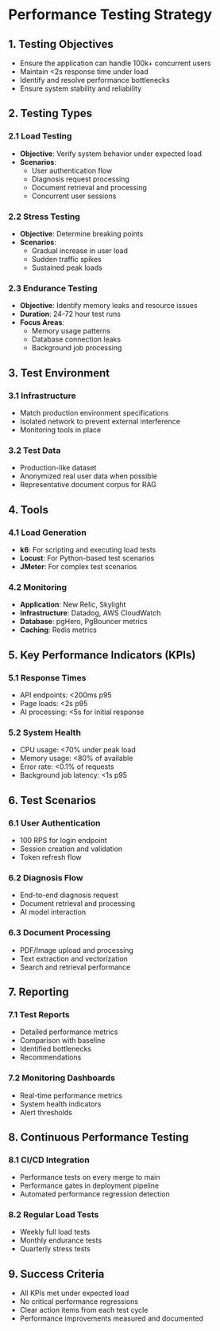 # Performance Testing Strategy

## 1. Testing Objectives
- Ensure the application can handle 100k+ concurrent users
- Maintain <2s response time under load
- Identify and resolve performance bottlenecks
- Ensure system stability and reliability

## 2. Testing Types

### 2.1 Load Testing
- **Objective**: Verify system behavior under expected load
- **Scenarios**:
  - User authentication flow
  - Diagnosis request processing
  - Document retrieval and processing
  - Concurrent user sessions

### 2.2 Stress Testing
- **Objective**: Determine breaking points
- **Scenarios**:
  - Gradual increase in user load
  - Sudden traffic spikes
  - Sustained peak loads

### 2.3 Endurance Testing
- **Objective**: Identify memory leaks and resource issues
- **Duration**: 24-72 hour test runs
- **Focus Areas**:
  - Memory usage patterns
  - Database connection leaks
  - Background job processing

## 3. Test Environment

### 3.1 Infrastructure
- Match production environment specifications
- Isolated network to prevent external interference
- Monitoring tools in place

### 3.2 Test Data
- Production-like dataset
- Anonymized real user data when possible
- Representative document corpus for RAG

## 4. Tools

### 4.1 Load Generation
- **k6**: For scripting and executing load tests
- **Locust**: For Python-based test scenarios
- **JMeter**: For complex test scenarios

### 4.2 Monitoring
- **Application**: New Relic, Skylight
- **Infrastructure**: Datadog, AWS CloudWatch
- **Database**: pgHero, PgBouncer metrics
- **Caching**: Redis metrics

## 5. Key Performance Indicators (KPIs)

### 5.1 Response Times
- API endpoints: <200ms p95
- Page loads: <2s p95
- AI processing: <5s for initial response

### 5.2 System Health
- CPU usage: <70% under peak load
- Memory usage: <80% of available
- Error rate: <0.1% of requests
- Background job latency: <1s p95

## 6. Test Scenarios

### 6.1 User Authentication
- 100 RPS for login endpoint
- Session creation and validation
- Token refresh flow

### 6.2 Diagnosis Flow
- End-to-end diagnosis request
- Document retrieval and processing
- AI model interaction

### 6.3 Document Processing
- PDF/Image upload and processing
- Text extraction and vectorization
- Search and retrieval performance

## 7. Reporting

### 7.1 Test Reports
- Detailed performance metrics
- Comparison with baseline
- Identified bottlenecks
- Recommendations

### 7.2 Monitoring Dashboards
- Real-time performance metrics
- System health indicators
- Alert thresholds

## 8. Continuous Performance Testing

### 8.1 CI/CD Integration
- Performance tests on every merge to main
- Performance gates in deployment pipeline
- Automated performance regression detection

### 8.2 Regular Load Tests
- Weekly full load tests
- Monthly endurance tests
- Quarterly stress tests

## 9. Success Criteria
- All KPIs met under expected load
- No critical performance regressions
- Clear action items from each test cycle
- Performance improvements measured and documented
